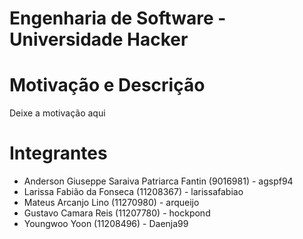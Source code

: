 # Engenharia de Software - Universidade Hacker

# Motivação e Descrição
Deixe a motivação aqui

# Integrantes
- Anderson Giuseppe Saraiva Patriarca Fantin (9016981) - agspf94
- Larissa Fabião da Fonseca (11208367) - larissafabiao
- Mateus Arcanjo Lino (11270980) - arqueijo
- Gustavo Camara Reis (11207780) - hockpond
- Youngwoo Yoon (11208496) - Daenja99
